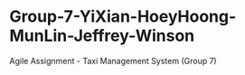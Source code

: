# Group-7-YiXian-HoeyHoong-MunLin-Jeffrey-Winson
Agile Assignment - Taxi Management System (Group 7)

